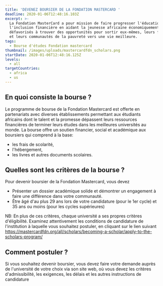 ```yaml
---
title: 'DEVENEZ BOURSIER DE LA FONDATION MASTERCARD '
deadline: 2020-01-06T12:48:16.103Z
excerpt: >-
  La Fondation MasterCard a pour mission de faire progresser l'éducation et
  l'inclusion financière en aidant la jeunesse africaine économiquement
  défavorisés à trouver des opportunités pour sortir eux-mêmes, leurs familles
  et leurs communautés de la pauvreté vers une vie meilleure.
tags:
  - Bourse d'études Fondation mastercard
thumbnail: /images/uploads/mastercardfdn_scholars.png
startDate: 2020-01-06T12:48:16.125Z
levels:
  - all
targetCountries:
  - africa
  - us
---
```

## En quoi consiste la bourse ?

Le programme de bourse de la Fondation Mastercard est offerte en partenariats avec diverses établissements permettant aux étudiants africains dont le talent et la promesse dépassent leurs ressources financières de terminer leurs études dans les meilleures universités au monde.  La bourse  offre un soutien financier, social et académique aux boursiers qui comprend à la base:

*  les frais de scolarité, 
* l'hébergement, 
* les livres et autres documents scolaires. 

## Quelles sont les critères de la bourse ?

Pour devenir boursier de la Fondation Mastercard, vous devez 

* Présenter un dossier académique solide et démontrer un engagement à faire une différence dans votre communauté.
* Être âgé d'au plus 29 ans lors de votre candidature (pour le 1er cycle) et 35 ans ou moins (pour les cycles supérieures)

NB: En plus de ces critères, chaque université a ses propres critères d'éligibilité. Examinez attentivement les conditions de candidature de l'institution à laquelle vous souhaitez postuler, en cliquant sur le lien suivant https://mastercardfdn.org/all/scholars/becoming-a-scholar/apply-to-the-scholars-program/



## Comment postuler ?

Si vous souhaitez devenir boursier, vous devez faire votre demande auprès de l'université de votre choix via son site web, où vous devez les critères d'admissibilité, les exigences, les délais et les autres instructions de candidature
